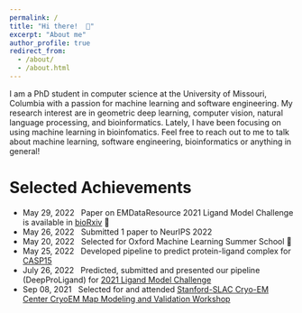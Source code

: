 ```yaml
---
permalink: /
title: "Hi there!  👋"
excerpt: "About me"
author_profile: true
redirect_from: 
  - /about/
  - /about.html
---
```


I am a PhD student in computer science at the University of Missouri, Columbia with a passion for machine learning and software engineering.
My research interest are in geometric deep learning, computer vision, natural language processing, and bioinformatics. Lately, I have been focusing on using machine learning in bioinfomatics. 
Feel free to reach out to me to talk about machine learning, software engineering, bioinformatics or anything in general! 

# Selected Achievements

* May 29, 2022 &nbsp; Paper on EMDataResource 2021 Ligand Model Challenge is available in <a href="https://www.biorxiv.org/content/10.1101/2022.05.27.493799v1" target="_blank">bioRxiv</a> 🌟
* May 26, 2022 &nbsp; Submitted 1 paper to NeurIPS 2022
* May 20, 2022 &nbsp; Selected for Oxford Machine Learning Summer School 🌟
* May 25, 2022 &nbsp; Developed pipeline to predict protein-ligand complex for <a href="https://predictioncenter.org/casp15/index.cgi" target="_blank">CASP15</a>
* July 26, 2022 &nbsp; Predicted, submitted and presented our pipeline (DeepProLigand) for <a href="https://challenges.emdataresource.org/?q=2021-model-challenge" target="_blank">2021 Ligand Model Challenge</a>
* Sep 08, 2021 &nbsp; Selected for and attended <a href="https://cryoem.slac.stanford.edu/s2c2/" target="_blank">Stanford-SLAC Cryo-EM Center CryoEM Map Modeling and Validation Workshop</a>
